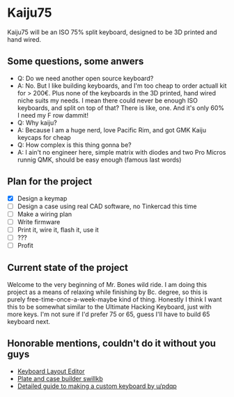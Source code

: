 # Kaiju75
Kaiju75 will be an ISO 75% split keyboard, designed to be 3D printed and hand wired.
## Some questions, some anwers
- Q: Do we need another open source keyboard?
- A: No. But I like building keyboards, and I'm too cheap to order actuall kit for > 200€.
Plus none of the keyboards in the 3D printed, hand wired niche suits my needs. 
I mean there could never be enough ISO keyboards, and split on top of that? There is like, one.
And it's only 60% I need my F row dammit!
- Q: Why kaiju? <br>
- A: Because I am a huge nerd, love Pacific Rim, and got GMK Kaiju keycaps for cheap <br>
- Q: How complex is this thing gonna be?
- A: I ain't no engineer here, simple matrix with diodes and two Pro Micros runnig QMK, 
should be easy enough (famous last words)
## Plan for the project
- [x] Design a keymap
- [ ] Design a case using real CAD software, no Tinkercad this time
- [ ] Make a wiring plan
- [ ] Write firmware
- [ ] Print it, wire it, flash it, use it
- [ ] ???
- [ ] Profit
## Current state of the project
Welcome to the very beginning of Mr. Bones wild ride. I am doing this project as a means 
of relaxing while finishing by Bc. degree, so this is purely free-time-once-a-week-maybe 
kind of thing. Honestly I think I want this to be somewhat similar to the Ultimate 
Hacking Keyboard, just with more keys. I'm not sure if I'd prefer 75 or 65, guess I'll 
have to build 65 keyboard next.
## Honorable mentions, couldn't do it without you guys
- [Keyboard Layout Editor](http://www.keyboard-layout-editor.com/)
- [Plate and case builder swillkb](http://builder.swillkb.com/)
- [Detailed guide to making a custom keyboard by u/pdqp](https://www.reddit.com/r/MechanicalKeyboards/comments/4l0p41/guide_detailed_guide_to_making_a_custom_keyboard/)